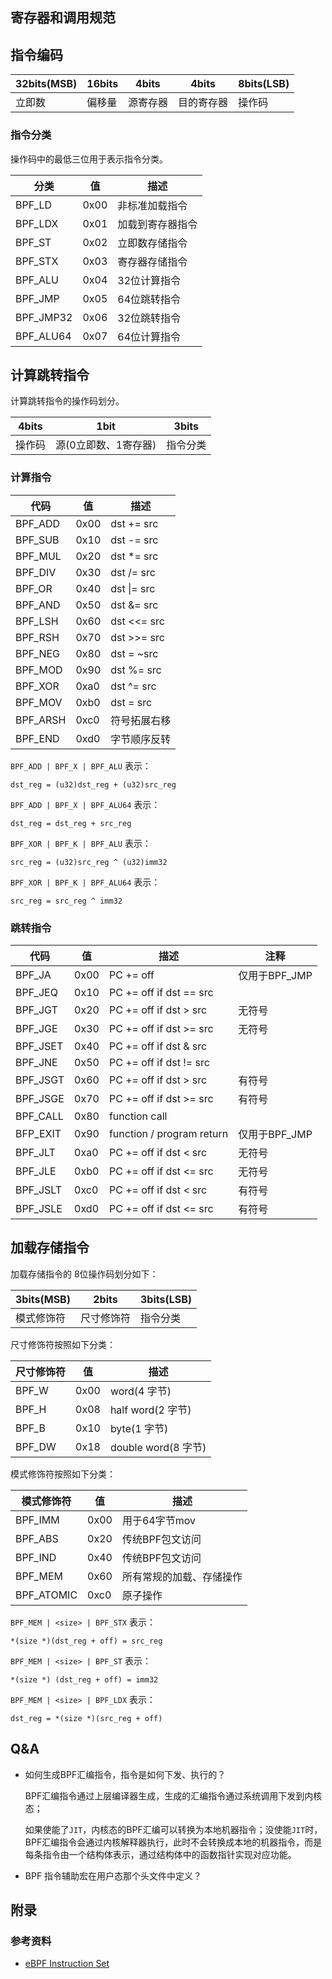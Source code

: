 ## 寄存器和调用规范



## 指令编码

| 32bits(MSB) | 16bits | 4bits    | 4bits      | 8bits(LSB) |
| ----------- | ------ | -------- | ---------- | ---------- |
| 立即数      | 偏移量 | 源寄存器 | 目的寄存器 | 操作码     |

### 指令分类

操作码中的最低三位用于表示指令分类。

| 分类      | 值   | 描述             |
| --------- | ---- | ---------------- |
| BPF_LD    | 0x00 | 非标准加载指令   |
| BPF_LDX   | 0x01 | 加载到寄存器指令 |
| BPF_ST    | 0x02 | 立即数存储指令   |
| BPF_STX   | 0x03 | 寄存器存储指令   |
| BPF_ALU   | 0x04 | 32位计算指令     |
| BPF_JMP   | 0x05 | 64位跳转指令     |
| BPF_JMP32 | 0x06 | 32位跳转指令     |
| BPF_ALU64 | 0x07 | 64位计算指令     |



## 计算跳转指令

计算跳转指令的操作码划分。

| 4bits  | 1bit                 | 3bits    |
| ------ | -------------------- | -------- |
| 操作码 | 源(0立即数、1寄存器) | 指令分类 |

### 计算指令

| 代码     | 值   | 描述         |
| -------- | ---- | ------------ |
| BPF_ADD  | 0x00 | dst += src   |
| BPF_SUB  | 0x10 | dst -= src   |
| BPF_MUL  | 0x20 | dst *= src   |
| BPF_DIV  | 0x30 | dst /= src   |
| BPF_OR   | 0x40 | dst \|= src  |
| BPF_AND  | 0x50 | dst &= src   |
| BPF_LSH  | 0x60 | dst <<= src  |
| BPF_RSH  | 0x70 | dst >>= src  |
| BPF_NEG  | 0x80 | dst = ~src   |
| BPF_MOD  | 0x90 | dst %= src   |
| BPF_XOR  | 0xa0 | dst ^= src   |
| BPF_MOV  | 0xb0 | dst = src    |
| BPF_ARSH | 0xc0 | 符号拓展右移 |
| BPF_END  | 0xd0 | 字节顺序反转 |



`BPF_ADD | BPF_X | BPF_ALU` 表示：

```
dst_reg = (u32)dst_reg + (u32)src_reg
```

`BPF_ADD | BPF_X | BPF_ALU64` 表示：

```
dst_reg = dst_reg + src_reg
```

`BPF_XOR | BPF_K | BPF_ALU` 表示：

```
src_reg = (u32)src_reg ^ (u32)imm32 
```

`BPF_XOR | BPF_K | BPF_ALU64` 表示：

```
src_reg = src_reg ^ imm32
```



### 跳转指令

| 代码     | 值   | 描述                      | 注释          |
| -------- | ---- | ------------------------- | ------------- |
| BPF_JA   | 0x00 | PC += off                 | 仅用于BPF_JMP |
| BPF_JEQ  | 0x10 | PC += off if dst == src   |               |
| BPF_JGT  | 0x20 | PC += off if dst > src    | 无符号        |
| BPF_JGE  | 0x30 | PC += off if dst >= src   | 无符号        |
| BPF_JSET | 0x40 | PC += off if dst & src    |               |
| BPF_JNE  | 0x50 | PC += off if dst != src   |               |
| BPF_JSGT | 0x60 | PC += off if dst > src    | 有符号        |
| BPF_JSGE | 0x70 | PC += off if dst >= src   | 有符号        |
| BPF_CALL | 0x80 | function call             |               |
| BFP_EXIT | 0x90 | function / program return | 仅用于BPF_JMP |
| BPF_JLT  | 0xa0 | PC += off if dst < src    | 无符号        |
| BPF_JLE  | 0xb0 | PC += off if dst <= src   | 无符号        |
| BPF_JSLT | 0xc0 | PC += off if dst < src    | 有符号        |
| BPF_JSLE | 0xd0 | PC += off if dst <= src   | 有符号        |



## 加载存储指令

加载存储指令的 8位操作码划分如下：

| 3bits(MSB) | 2bits      | 3bits(LSB) |
| ---------- | ---------- | ---------- |
| 模式修饰符 | 尺寸修饰符 | 指令分类   |

尺寸修饰符按照如下分类：

| 尺寸修饰符 | 值   | 描述                |
| ---------- | ---- | ------------------- |
| BPF_W      | 0x00 | word(4 字节)        |
| BPF_H      | 0x08 | half word(2 字节)   |
| BPF_B      | 0x10 | byte(1 字节)        |
| BPF_DW     | 0x18 | double word(8 字节) |

模式修饰符按照如下分类：

| 模式修饰符 | 值   | 描述                     |
| ---------- | ---- | ------------------------ |
| BPF_IMM    | 0x00 | 用于64字节mov            |
| BPF_ABS    | 0x20 | 传统BPF包文访问          |
| BPF_IND    | 0x40 | 传统BPF包文访问          |
| BPF_MEM    | 0x60 | 所有常规的加载、存储操作 |
| BPF_ATOMIC | 0xc0 | 原子操作                 |

`BPF_MEM | <size> | BPF_STX` 表示：

```
*(size *)(dst_reg + off) = src_reg
```

`BPF_MEM | <size> | BPF_ST` 表示：

```
*(size *) (dst_reg + off) = imm32
```

`BPF_MEM | <size> | BPF_LDX` 表示：

```
dst_reg = *(size *)(src_reg + off)
```



## Q&A

* 如何生成BPF汇编指令，指令是如何下发、执行的？

  BPF汇编指令通过上层编译器生成，生成的汇编指令通过系统调用下发到内核态；
  
  如果使能了`JIT`，内核态的BPF汇编可以转换为本地机器指令；没使能`JIT`时，BPF汇编指令会通过内核解释器执行，此时不会转换成本地的机器指令，而是每条指令由一个结构体表示，通过结构体中的函数指针实现对应功能。
  
* BPF 指令辅助宏在用户态那个头文件中定义？



## 附录

### 参考资料

* [eBPF Instruction Set](https://www.kernel.org/doc/html/latest/bpf/instruction-set.html)



